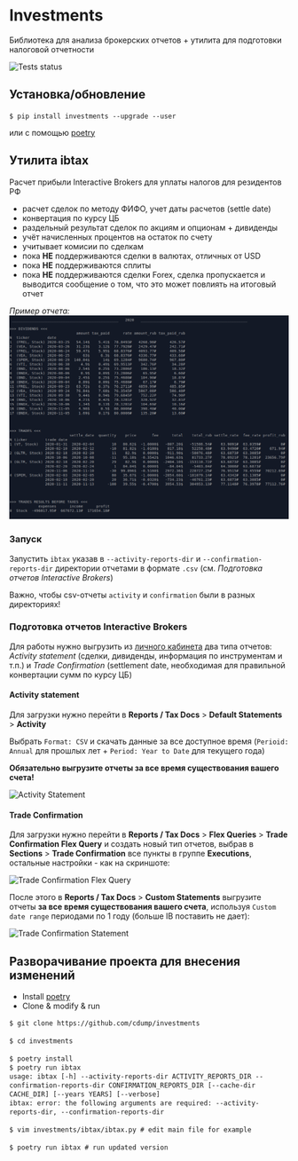 # Investments
Библиотека для анализа брокерских отчетов + утилита для подготовки налоговой отчетности

![Tests status](https://github.com/cdump/investments/workflows/tests/badge.svg)

## Установка/обновление
```
$ pip install investments --upgrade --user
```
или с помощью [poetry](https://python-poetry.org/)

## Утилита ibtax
Расчет прибыли Interactive Brokers для уплаты налогов для резидентов РФ

- расчет сделок по методу ФИФО, учет даты расчетов (settle date)
- конвертация по курсу ЦБ
- раздельный результат сделок по акциям и опционам + дивиденды
- учёт начисленных процентов на остаток по счету
- учитывает комисии по сделкам
- пока **НЕ** поддерживаются сделки в валютах, отличных от USD
- пока **НЕ** поддерживаются сплиты
- пока **НЕ** поддерживаются сделки Forex, сделка пропускается и выводится сообщение о том, что это может повлиять на итоговый отчет

*Пример отчета:*
![ibtax report example](./images/ibtax_2020.jpg)


### Запуск
Запустить `ibtax` указав в `--activity-reports-dir` и `--confirmation-reports-dir` директории отчетами в формате `.csv` (см. *Подготовка отчетов Interactive Brokers*)

Важно, чтобы csv-отчеты `activity` и `confirmation` были в разных директориях!

### Подготовка отчетов Interactive Brokers
Для работы нужно выгрузить из [личного кабинета](https://www.interactivebrokers.co.uk/sso/Login) два типа отчетов: *Activity statement* (сделки, дивиденды, информация по инструментам и т.п.) и *Trade Confirmation* (settlement date, необходимая для правильной конвертации сумм по курсу ЦБ)

#### Activity statement
Для загрузки нужно перейти в **Reports / Tax Docs** > **Default Statements** > **Activity**

Выбрать `Format: CSV` и скачать данные за все доступное время (`Perioid: Annual` для прошлых лет + `Period: Year to Date` для текущего года)

**Обязательно выгрузите отчеты за все время существования вашего счета!**

![Activity Statement](./images/ib_report_activity.jpg)

#### Trade Confirmation

Для загрузки нужно перейти в **Reports / Tax Docs** > **Flex Queries** > **Trade Confirmation Flex Query** и создать новый тип отчетов, выбрав в **Sections** > **Trade Confirmation** все пункты в группе **Executions**, остальные настройки - как на скриншоте:

![Trade Confirmation Flex Query](./images/ib_trade_confirmation_settings.jpg)

После этого в **Reports / Tax Docs** > **Custom Statements** выгрузите отчеты **за все время существования вашего счета**, используя `Custom date range` периодами по 1 году (больше IB поставить не дает):


![Trade Confirmation Statement](./images/ib_report_trade_confirmation.jpg)


## Разворачивание проекта для внесения изменений

- Install [poetry](https://python-poetry.org/docs/#installation)
- Clone & modify & run

```
$ git clone https://github.com/cdump/investments

$ cd investments

$ poetry install
$ poetry run ibtax
usage: ibtax [-h] --activity-reports-dir ACTIVITY_REPORTS_DIR --confirmation-reports-dir CONFIRMATION_REPORTS_DIR [--cache-dir CACHE_DIR] [--years YEARS] [--verbose]
ibtax: error: the following arguments are required: --activity-reports-dir, --confirmation-reports-dir

$ vim investments/ibtax/ibtax.py # edit main file for example

$ poetry run ibtax # run updated version
```